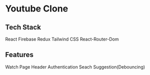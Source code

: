 # Youtube Clone

## Tech Stack

React
Firebase
Redux
Tailwind CSS
React-Router-Dom

## Features

Watch Page
Header
Authentication
Seach Suggestion(Debouncing)

